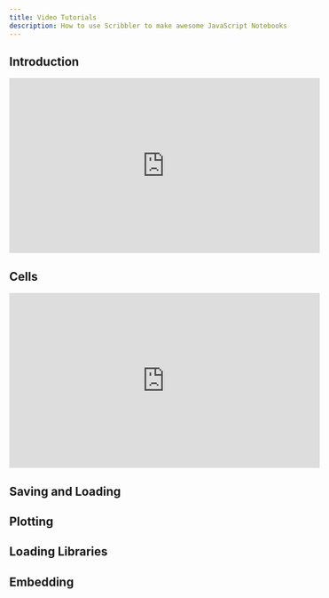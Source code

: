 ```yaml
---
title: Video Tutorials
description: How to use Scribbler to make awesome JavaScript Notebooks
---
```

## Introduction
<iframe width="560" height="315" src="https://www.youtube.com/embed/jlR_EGqaeqw" title="YouTube video player" frameborder="0" allow="accelerometer; autoplay; clipboard-write; encrypted-media; gyroscope; picture-in-picture; web-share" allowfullscreen></iframe>

## Cells

<iframe width="560" height="315" src="https://www.youtube.com/embed/uEZ5aYs0zXY" title="YouTube video player" frameborder="0" allow="accelerometer; autoplay; clipboard-write; encrypted-media; gyroscope; picture-in-picture; web-share" allowfullscreen></iframe>

## Saving and Loading

## Plotting

## Loading Libraries

## Embedding 

